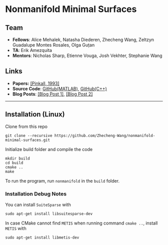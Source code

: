 # Nonmanifold Minimal Surfaces
## Team
- **Fellows**: Alice Mehalek, Natasha Diederen, Zhecheng Wang, Zeltzyn Guadalupe Montes Rosales, Olga Guțan
- **TA**: Erik Amezquita
- **Mentors**: Nicholas Sharp, Etienne Vouga, Josh Vekhter, Stephanie Wang

## Links
- **Papers:** [[Pinkall, 1993]](http://www.cs.jhu.edu/~misha/Fall09/Pinkall93.pdf)
- **Source Code**: [GitHub(MATLAB)](https://github.com/SGI-2021/nonmanifold-minimal-surfaces), [GitHub(C++)](https://github.com/evouga/SGI-nonmanifold)
- **Blog Posts**: [[Blog Post 1]](http://summergeometry.org/sgi2021/minimal-surfaces-but-periodic/), [[Blog Post 2]](http://summergeometry.org/sgi2021/minimal-surfaces-but-with-saddle-points/)

---
## Installation (Linux)
Clone from this repo

    git clone --recursive https://github.com/Zhecheng-Wang/nonmanifold-minimal-surfaces.git


Initialize build folder and compile the code

    mkdir build
    cd build
    cmake ..
    make

To run the program, run ``nonmanifold`` in the ``build`` folder.

### Installation Debug Notes
You can install ``SuiteSparse`` with

    sudo apt-get install libsuitesparse-dev

In case CMake cannot find ``METIS`` when running command ``cmake ..``, install ``METIS`` with

    sudo apt-get install libmetis-dev

